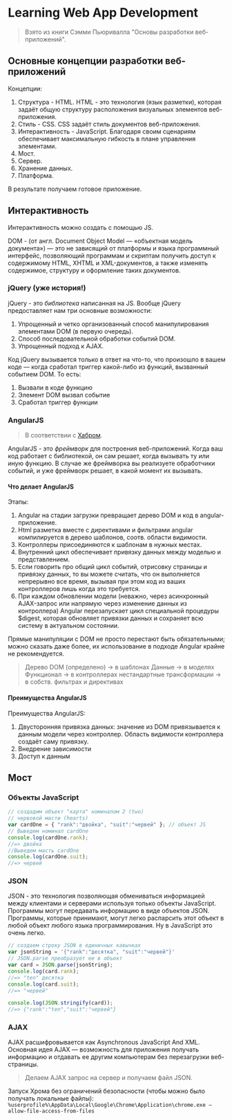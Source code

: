 # Learning Web App Development

> Взято из книги Сэмми Пьюривалла "Основы разработки веб-приложений".

## Основные концепции разработки веб-приложений

Концепции:

1. Структура - HTML. HTML - это технология (язык разметки), которая задаёт общую структуру расположения визуальных элементов веб-приложения.
2. Стиль - CSS. CSS задаёт стиль документов веб-приложения.
3. Интерактивность - JavaScript. Благодаря своим сценариям обеспечивает максимальную гибкость в плане управления элементами.
4. Мост.
5. Сервер.
6. Хранение данных.
7. Платформа.

В результате получаем готовое приложение.

## Интерактивность

Интерактивность можно создать с помощью JS.

DOM - (от англ. Document Object Model — «объектная модель документа») — это не зависящий от платформы и языка программный интерфейс, позволяющий программам и скриптам получить доступ к содержимому HTML, XHTML и XML-документов, а также изменять содержимое, структуру и оформление таких документов.

### jQuery (уже история!)

jQuery - это *библиотека* написанная на JS. Вообще jQuery предоставляет нам три основные возможности:

1. Упрощенный и четко организованный способ манипулирования элементами DOM (в первую очередь).
2. Способ последовательной обработки событий DOM.
3. Упрощенный подход к AJAX.

Код jQuery вызывается только в ответ на что-то, что произошло в вашем коде — когда сработал триггер какой-либо из функций, вызванный событием DOM. То есть:

1. Вызвали в коде функцию
2. Элемент DOM вызвал событие
3. Сработал триггер функции

### AngularJS

> В соответствии с [Хабром](https://habrahabr.ru/post/172975/).

AngularJS - это *фреймворк* для построения веб-приложений.
Когда ваш код работает с библиотекой, он сам решает, когда вызывать ту или иную функцию.
В случае же фреймворка вы реализуете обработчики событий, и уже фреймворк решает, в какой момент их вызывать.

#### Что делает AngularJS

Этапы:

1. Angular на стадии загрузки превращает дерево DOM и код в angular-приложение.
2. Html разметка вместе с директивами и фильтрами angular компилируется в дерево шаблонов, соотв. области видимости.
3. Контроллеры присоединяются к шаблонам в нужных местах.
4. Внутренний цикл обеспечивает привязку данных между моделью и представлением. 
5. Если говорить про общий цикл событий, отрисовку страницы и привязку данных, то вы можете считать, что он выполняется непрерывно все время, вызывая при этом код из ваших контроллеров лишь когда это требуется.
6. При каждом обновлении модели (неважно, через асинхронный AJAX-запрос или напрямую через изменение данных из контроллера) Angular перезапускает цикл специальной процедуры $digest, которая обновляет привязки данных и сохраняет всю систему в актуальном состоянии.

Прямые манипуляции с DOM не просто перестают быть обязательными; можно сказать даже более, их использование в подходе Angular крайне не рекомендуется.

>Дерево DOM (определено) -> в шаблонах
Данные -> в моделях
Функционал -> в контроллерах
нестандартные трансформации -> в собств. фильтрах и директивах

#### Преимущества AngularJS

Преимущества AngularJS:

1. Двусторонняя привязка данных:
значение из DOM привязывается к данным модели через контроллер. Область видимости контроллера создаёт саму привязку.
2. Внедрение зависимости
3. Доступ к данным

## Мост

### Объекты JavaScript

```js
// создадим объект "карта" номиналом 2 (two)
// червовой масти (hearts)
var cardOne = { "rank":"двойка", "suit":"червей" }; // объект JS
// Выведем номинал cardOne
console.log(cardOne.rank);
//=> двойка
//Выведем масть cardOne
console.log(cardOne.suit);
//=> червей
```

### JSON

JSON - это технология позволяющая обмениваться информацией между клиентами и серверами используя только объекты JavaScript. Программы могут передавать информацию в виде объектов JSON. Программы, которые принимают, могут легко распарсить этот объект в любой объект любого языка программирования. Ну в JavaScript это очень легко.

```js
// создаем строку JSON в единичных кавычках
var jsonString = '{"rank":"десятка", "suit":"червей"}'
// JSON.parse преобразует ее в объект
var card = JSON.parse(jsonString);
console.log(card.rank);
//=> "ten" десятка
console.log(card.suit);
//=> "червей"
```

```js
console.log(JSON.stringify(card));
//=> {"rank":"ten","suit":"червей"}
```

### AJAX

AJAX расшифровывается как Asynchronous JavaScript And XML. Основная идея AJAX — возможность для приложения получать информацию и отдавать ее другим компьютерам без перезагрузки веб-страницы.

> Делаем AJAX запрос на сервер и получаем файл JSON.

Запуск Хрома без ограничений безопасности (чтобы можно было получать локальные файлы):
`%userprofile%\AppData\Local\Google\Chrome\Application\chrome.exe
–allow-file-access-from-files`
